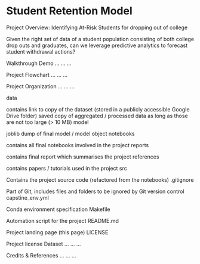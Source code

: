 Student Retention Model
=========================

Project Overview:
Identifying At-Risk Students for dropping out of college

Given the right set of data of a student population consisting of both college drop outs and graduates, can we leverage predictive analytics to forecast student withdrawal actions?


Walkthrough Demo
... ... ...

Project Flowchart
... ... ...

Project Organization
... ... ...

data

contains link to copy of the dataset (stored in a publicly accessible Google Drive folder)
saved copy of aggregated / processed data as long as those are not too large (> 10 MB)
model

joblib dump of final model / model object
notebooks

contains all final notebooks involved in the project
reports

contains final report which summarises the project
references

contains papers / tutorials used in the project
src

Contains the project source code (refactored from the notebooks)
.gitignore

Part of Git, includes files and folders to be ignored by Git version control
capstine_env.yml

Conda environment specification
Makefile

Automation script for the project
README.md

Project landing page (this page)
LICENSE

Project license
Dataset
... ... ...

Credits & References
... ... ...
